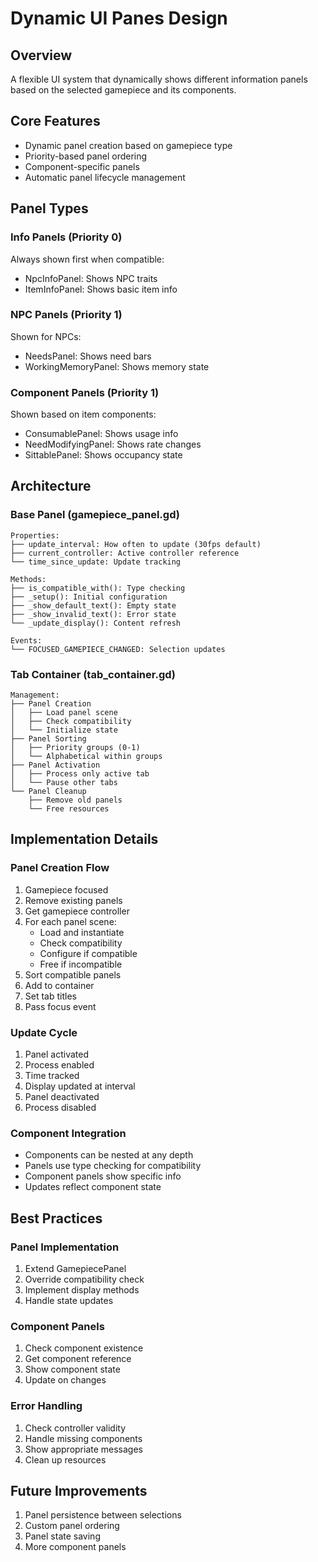 # Dynamic UI Panes Design

## Overview
A flexible UI system that dynamically shows different information panels based on the selected gamepiece and its components.

## Core Features
- Dynamic panel creation based on gamepiece type
- Priority-based panel ordering
- Component-specific panels
- Automatic panel lifecycle management

## Panel Types

### Info Panels (Priority 0)
Always shown first when compatible:
- NpcInfoPanel: Shows NPC traits
- ItemInfoPanel: Shows basic item info

### NPC Panels (Priority 1)
Shown for NPCs:
- NeedsPanel: Shows need bars
- WorkingMemoryPanel: Shows memory state

### Component Panels (Priority 1)
Shown based on item components:
- ConsumablePanel: Shows usage info
- NeedModifyingPanel: Shows rate changes
- SittablePanel: Shows occupancy state

## Architecture

### Base Panel (gamepiece_panel.gd)
```
Properties:
├── update_interval: How often to update (30fps default)
├── current_controller: Active controller reference
└── time_since_update: Update tracking

Methods:
├── is_compatible_with(): Type checking
├── _setup(): Initial configuration
├── _show_default_text(): Empty state
├── _show_invalid_text(): Error state
└── _update_display(): Content refresh

Events:
└── FOCUSED_GAMEPIECE_CHANGED: Selection updates
```

### Tab Container (tab_container.gd)
```
Management:
├── Panel Creation
│   ├── Load panel scene
│   ├── Check compatibility
│   └── Initialize state
├── Panel Sorting
│   ├── Priority groups (0-1)
│   └── Alphabetical within groups
├── Panel Activation
│   ├── Process only active tab
│   └── Pause other tabs
└── Panel Cleanup
    ├── Remove old panels
    └── Free resources
```

## Implementation Details

### Panel Creation Flow
1. Gamepiece focused
2. Remove existing panels
3. Get gamepiece controller
4. For each panel scene:
   - Load and instantiate
   - Check compatibility
   - Configure if compatible
   - Free if incompatible
5. Sort compatible panels
6. Add to container
7. Set tab titles
8. Pass focus event

### Update Cycle
1. Panel activated
2. Process enabled
3. Time tracked
4. Display updated at interval
5. Panel deactivated
6. Process disabled

### Component Integration
- Components can be nested at any depth
- Panels use type checking for compatibility
- Component panels show specific info
- Updates reflect component state

## Best Practices

### Panel Implementation
1. Extend GamepiecePanel
2. Override compatibility check
3. Implement display methods
4. Handle state updates

### Component Panels
1. Check component existence
2. Get component reference
3. Show component state
4. Update on changes

### Error Handling
1. Check controller validity
2. Handle missing components
3. Show appropriate messages
4. Clean up resources

## Future Improvements
1. Panel persistence between selections
2. Custom panel ordering
3. Panel state saving
4. More component panels
